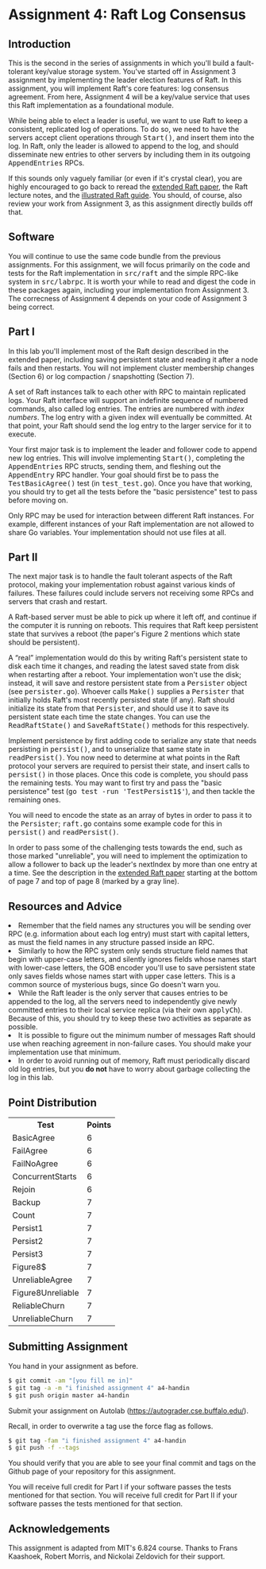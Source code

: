 # Assignment 4: Raft Log Consensus

<h2>Introduction</h2>

<p>
  This is the second in the series of assignments in which you'll build a
  fault-tolerant key/value storage system. You've started off in Assignment 3
  assignment by implementing the leader election features of Raft. In this assignment,
  you will implement Raft's core features: log consensus agreement. From here, Assignment 4
  will be a key/value service that uses this Raft implementation as a foundational module.
</p>

<p>
  While being able to elect a leader is useful, we want to use
  Raft to keep a consistent, replicated log of operations. To do
  so, we need to have the servers accept client operations
  through <tt>Start()</tt>, and insert them into the log. In
  Raft, only the leader is allowed to append to the log, and
  should disseminate new entries to other servers by including
  them in its outgoing <tt>AppendEntries</tt> RPCs.
</p>

<p>
  If this sounds only vaguely familiar (or even if it's crystal clear), you are
  highly encouraged to go back to reread the
  <a href="https://raft.github.io/raft.pdf">extended Raft paper</a>,
  the Raft lecture notes, and the
  <a href="http://thesecretlivesofdata.com/raft/">illustrated Raft guide</a>.
  You should, of course, also review your work from Assignment 3, as this assignment
  directly builds off that.
</p>

<h2>Software</h2>

<p>
  You will continue to use the same code bundle from the previous assignments.
  For this assignment, we will focus primarily on the code and tests for the Raft implementation in
  <tt>src/raft</tt> and the simple RPC-like system in <tt>src/labrpc</tt>. It is worth your while to
  read and digest the code in these packages again, including your implementation from Assignment 3. 
  The correcness of Assignment 4 depends on your code of Assignment 3 being correct.
</p>

<h2>Part I</h2>

<p>
  In this lab you'll implement most of the Raft design
  described in the extended paper, including saving
  persistent state and reading it after a node fails and
  then restarts. You will not implement cluster
  membership changes (Section 6) or log compaction /
  snapshotting (Section 7).
</p>

<p>
  A set of Raft instances talk to each other with
  RPC to maintain replicated logs. Your Raft interface will
  support an indefinite sequence of numbered commands, also
  called log entries. The entries are numbered with <em>index numbers</em>.
  The log entry with a given index will eventually
  be committed. At that point, your Raft should send the log
  entry to the larger service for it to execute.
</p>

<p>
  Your first major task is to implement the leader and follower code
  to append new log entries.
  This will involve implementing <tt>Start()</tt>, completing the
  <tt>AppendEntries</tt> RPC structs, sending them, and fleshing
  out the <tt>AppendEntry</tt> RPC handler. Your goal should
  first be to pass the <tt>TestBasicAgree()</tt> test (in
  <tt>test_test.go</tt>). Once you have that working, you should
  try to get all the tests before the "basic persistence" test to
  pass before moving on.
</p>

<p class="note">
  Only RPC may be used for interaction between different Raft
  instances. For example, different instances of your Raft
  implementation are not allowed to share Go variables.
  Your implementation should not use files at all.
</p>


<h2>Part II</h2>
<p>
  The next major task is to handle the fault tolerant aspects of the Raft protocol,
  making your implementation robust against various kinds of failures. These failures
  could include servers not receiving some RPCs and servers that crash and restart.
</p>

<p>
  A Raft-based server must be able to pick up where it left off,
  and continue if the computer it is running on reboots. This requires
  that Raft keep persistent state that survives a reboot (the
  paper's Figure 2 mentions which state should be persistent).
</p>

<p>
  A &ldquo;real&rdquo; implementation would do this by writing
  Raft's persistent state to disk each time it changes, and reading the latest saved
  state from
  disk when restarting after a reboot. Your implementation won't use
  the disk; instead, it will save and restore persistent state
  from a <tt>Persister</tt> object (see <tt>persister.go</tt>).
  Whoever calls <tt>Make()</tt> supplies a <tt>Persister</tt>
  that initially holds Raft's most recently persisted state (if
  any). Raft should initialize its state from that
  <tt>Persister</tt>, and should use it to save its persistent
  state each time the state changes. You can use the
  <tt>ReadRaftState()</tt> and <tt>SaveRaftState()</tt> methods
  for this respectively.
</p>

<p class="todo">
  Implement persistence by first adding code to serialize any
  state that needs persisting in <tt>persist()</tt>, and to
  unserialize that same state in <tt>readPersist()</tt>. You now
  need to determine at what points in the Raft protocol your
  servers are required to persist their state, and insert calls
  to <tt>persist()</tt> in those places. Once this code is
  complete, you should pass the remaining tests.  You may want to
  first try and pass the "basic persistence" test (<tt>go test
    -run 'TestPersist1$'</tt>), and then tackle the remaining ones.
</p>

<p class="note">
  You will need to encode the state as an array of bytes in order
  to pass it to the <tt>Persister</tt>; <tt>raft.go</tt> contains
  some example code for this in <tt>persist()</tt> and
  <tt>readPersist()</tt>.
</p>

<p>
  In order to pass some of the challenging tests towards the end, such as
  those marked "unreliable", you will need to implement the optimization to
  allow a follower to back up the leader's nextIndex by more than one entry
  at a time. See the description in the
  <a href="https://raft.github.io/raft.pdf">extended Raft paper</a> starting at
  the bottom of page 7 and top of page 8 (marked by a gray line).
</p>


<h2>Resources and Advice</h2>

<li>
  Remember that the field names any structures you will
  be sending over RPC (e.g. information about each log entry) must start with capital letters, as
  must the field names in any structure passed inside an RPC.
</li>

<li>
  Similarly to how the RPC system only sends structure
  field names that begin with upper-case letters, and
  silently ignores fields whose names start with
  lower-case letters, the GOB encoder you'll use to save
  persistent state only saves fields whose names start
  with upper case letters. This is a common source of
  mysterious bugs, since Go doesn't warn you.
</li>

<li>
  While the Raft leader is the only server that causes
  entries to be appended to the log, all the servers need
  to independently give newly committed entries to their local service
  replica (via their own <tt>applyCh</tt>). Because of this, you
  should try to keep these two activities as separate as
  possible.
</li>

<li>
  It is possible to figure out the minimum number of messages Raft should
  use when reaching agreement in non-failure cases. You should make your
  implementation use that minimum.
</li>


<li>
  In order to avoid running out of memory, Raft must periodically
  discard old log entries, but you <strong>do not</strong> have
  to worry about garbage collecting the log in this lab.</li>

## Point Distribution

<table>
<tr><th>Test</th><th>Points</th></tr>
<tr><td>BasicAgree</td><td>6</td></tr>
<tr><td>FailAgree</td><td>6</td></tr>
<tr><td>FailNoAgree</td><td>6</td></tr>
<tr><td>ConcurrentStarts</td><td>6</td></tr>
<tr><td>Rejoin</td><td>6</td></tr>
<tr><td>Backup</td><td>7</td></tr>
<tr><td>Count</td><td>7</td></tr>
<tr><td>Persist1</td><td>7</td></tr>
<tr><td>Persist2</td><td>7</td></tr>
<tr><td>Persist3</td><td>7</td></tr>
<tr><td>Figure8$</td><td>7</td></tr>
<tr><td>UnreliableAgree</td><td>7</td></tr>
<tr><td>Figure8Unreliable</td><td>7</td></tr>
<tr><td>ReliableChurn</td><td>7</td></tr>
<tr><td>UnreliableChurn</td><td>7</td></tr>
</table>

## Submitting Assignment

You hand in your assignment as before.

```bash
$ git commit -am "[you fill me in]"
$ git tag -a -m "i finished assignment 4" a4-handin
$ git push origin master a4-handin
```

Submit your assignment on Autolab (https://autograder.cse.buffalo.edu/).

<p>Recall, in order to overwrite a tag use the force flag as follows.</p>

```bash
$ git tag -fam "i finished assignment 4" a4-handin
$ git push -f --tags
```

You should verify that you are able to see your final commit and tags
on the Github page of your repository for this assignment.


<p>
  You will receive full credit for Part I if your software passes the tests mentioned for that section.
  You will receive full credit for Part II if your software passes the tests mentioned for that section.
</p>

<h2>Acknowledgements</h2>
<p>This assignment is adapted from MIT's 6.824 course. Thanks to Frans Kaashoek, Robert Morris, and Nickolai Zeldovich for their support.</p>
